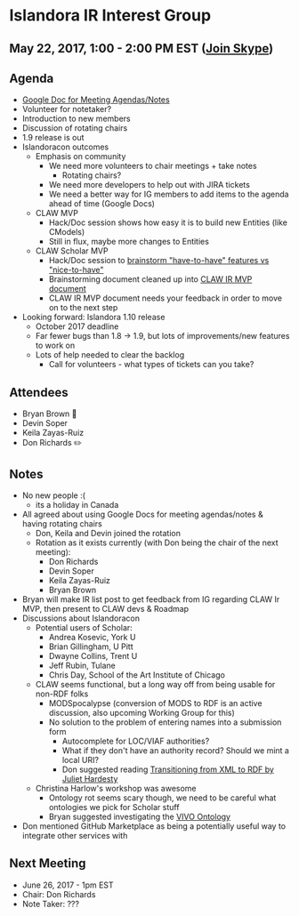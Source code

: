 # Islandora IR Interest Group
## May 22, 2017, 1:00 - 2:00 PM EST ([Join Skype](https://join.skype.com/s7ntDOmjhbjT))

## Agenda
* [Google Doc for Meeting Agendas/Notes](https://docs.google.com/document/d/1IpFSUFM8HfEaQIv008W6lxmCUwl_Xm-Wxs0V0fPWEZQ/edit?usp=sharing)
* Volunteer for notetaker?
* Introduction to new members
* Discussion of rotating chairs
* 1.9 release is out
* Islandoracon outcomes
  * Emphasis on community
    * We need more volunteers to chair meetings + take notes
      * Rotating chairs?
    * We need more developers to help out with JIRA tickets
    * We need a better way for IG members to add items to the agenda ahead of time (Google Docs)
  * CLAW MVP
    * Hack/Doc session shows how easy it is to build new Entities (like CModels)
    * Still in flux, maybe more changes to Entities
  * CLAW Scholar MVP
    * Hack/Doc session to [brainstorm "have-to-have" features vs "nice-to-have"](https://docs.google.com/document/d/1GzJGbk1HUBn838npIJVxmbvXv7lQXPzg9FJt6K32aEs/edit?usp=sharing)
    * Brainstorming document cleaned up into [CLAW IR MVP document](https://docs.google.com/document/d/1pFpL1PK1Tk3FSini2nZeDajw8PyXnh-2xBNOnM6fbvM/edit?usp=sharing)
    * CLAW IR MVP document needs your feedback in order to move on to the next step
* Looking forward: Islandora 1.10 release
  * October 2017 deadline
  * Far fewer bugs than 1.8 -> 1.9, but lots of improvements/new features to work on
  * Lots of help needed to clear the backlog
    * Call for volunteers - what types of tickets can you take?

## Attendees
- Bryan Brown :chicken:
- Devin Soper
- Keila Zayas-Ruiz
- Don Richards :pencil2:

## Notes
- No new people :(
  - its a holiday in Canada
- All agreed about using Google Docs for meeting agendas/notes & having rotating chairs
  - Don, Keila and Devin joined the rotation
  - Rotation as it exists currently (with Don being the chair of the next meeting):
    - Don Richards
    - Devin Soper
    - Keila Zayas-Ruiz
    - Bryan Brown
- Bryan will make IR list post to get feedback from IG regarding CLAW Ir MVP, then present to CLAW devs & Roadmap
- Discussions about Islandoracon
  - Potential users of Scholar:
    - Andrea Kosevic, York U
    - Brian Gillingham, U Pitt
    - Dwayne Collins, Trent U
    - Jeff Rubin, Tulane
    - Chris Day, School of the Art Institute of Chicago
  - CLAW seems functional, but a long way off from being usable for non-RDF folks
    - MODSpocalypse (conversion of MODS to RDF is an active discussion, also upcoming Working Group for this)
    - No solution to the problem of entering names into a submission form
      - Autocomplete for LOC/VIAF authorities?
      - What if they don't have an authority record? Should we mint a local URI?
      - Don suggested reading [Transitioning from XML to RDF by Juliet Hardesty](https://ejournals.bc.edu/ojs/index.php/ital/article/download/9182/pdf)
  - Christina Harlow's workshop was awesome
    - Ontology rot seems scary though, we need to be careful what ontologies we pick for Scholar stuff
    - Bryan suggested investigating the [VIVO Ontology](https://wiki.duraspace.org/display/VIVO/Ontologies+in+VIVO)
- Don mentioned GitHub Marketplace as being a potentially useful way to integrate other services with 

## Next Meeting
* June 26, 2017 - 1pm EST
* Chair: Don Richards
* Note Taker: ???
